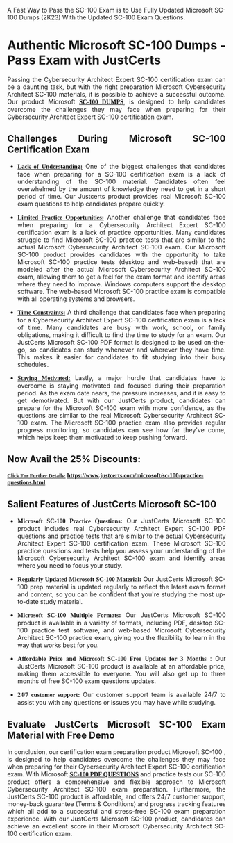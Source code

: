 <p dir="auto" style="text-align: justify;">A Fast Way to Pass the SC-100 Exam is to Use Fully Updated Microsoft SC-100 Dumps (2K23) With the Updated SC-100 Exam Questions.</p>

<h1 style="text-align: justify;"><strong>Authentic Microsoft SC-100 Dumps - Pass Exam with JustCerts</strong></h1>

<p style="text-align: justify;">Passing the Cybersecurity Architect Expert SC-100 certification exam can be a daunting task, but with the right preparation Microsoft Cybersecurity Architect SC-100 materials, it is possible to achieve a successful outcome. Our product Microsoft <strong><a href="https://www.justcerts.com/microsoft/sc-100-practice-questions.html"><span style="font-family:Georgia,serif;"><u>SC-100 DUMPS</u></span></a></strong>, is designed to help candidates overcome the challenges they may face when preparing for their Cybersecurity Architect Expert SC-100 certification exam.</p>

<h2 style="text-align: justify;"><strong>Challenges During Microsoft SC-100 Certification Exam</strong></h2>

<ul>
	<li style="text-align: justify;"><u><span style="font-family:Georgia,serif;"><strong>Lack of Understanding:</strong></span></u> One of the biggest challenges that candidates face when preparing for a SC-100 certification exam is a lack of understanding of the SC-100 material. Candidates often feel overwhelmed by the amount of knowledge they need to get in a short period of time. Our Justcerts product provides real Microsoft SC-100 exam questions to help candidates prepare quickly.</li>
</ul>

<ul>
	<li style="text-align: justify;"><u><span style="font-family:Georgia,serif;"><strong>Limited Practice Opportunities:</strong></span></u> Another challenge that candidates face when preparing for a Cybersecurity Architect Expert SC-100 certification exam is a lack of practice opportunities. Many candidates struggle to find Microsoft SC-100 practice tests that are similar to the actual Microsoft Cybersecurity Architect SC-100 exam. Our Microsoft SC-100 product provides candidates with the opportunity to take Microsoft SC-100 practice tests (desktop and web-based) that are modeled after the actual Microsoft Cybersecurity Architect SC-100 exam, allowing them to get a feel for the exam format and identify areas where they need to improve. Windows computers support the desktop software. The web-based Microsoft SC-100 practice exam is compatible with all operating systems and browsers.</li>
</ul>

<ul>
	<li style="text-align: justify;"><u><span style="font-family:Georgia,serif;"><strong>Time Constraints:</strong></span></u> A third challenge that candidates face when preparing for a Cybersecurity Architect Expert SC-100 certification exam is a lack of time. Many candidates are busy with work, school, or family obligations, making it difficult to find the time to study for an exam. Our JustCerts Microsoft SC-100 PDF format is designed to be used on-the-go, so candidates can study whenever and wherever they have time. This makes it easier for candidates to fit studying into their busy schedules.</li>
</ul>

<ul>
	<li style="text-align: justify;"><u><span style="font-family:Georgia,serif;"><strong>Staying Motivated:</strong></span></u> Lastly, a major hurdle that candidates have to overcome is staying motivated and focused during their preparation period. As the exam date nears, the pressure increases, and it is easy to get demotivated. But with our JustCerts product, candidates can prepare for the Microsoft SC-100 exam with more confidence, as the questions are similar to the real Microsoft Cybersecurity Architect SC-100 exam. The Microsoft SC-100 practice exam also provides regular progress monitoring, so candidates can see how far they've come, which helps keep them motivated to keep pushing forward.</li>
</ul>

<h2 style="text-align: justify;"><strong>Now Avail the 25% Discounts:</strong></h2>

<p><span style="font-size:12px;"><u><span style="font-family:Georgia,serif;"><strong>Click For Further Details:</strong></span></u></span><span style="font-size:14px;"><span style="font-family:Georgia,serif;"><strong> <a href="https://www.justcerts.com/microsoft/sc-100-practice-questions.html">https://www.justcerts.com/microsoft/sc-100-practice-questions.html</a></strong></span></span></p>

<h2 style="text-align: justify;"><strong>Salient Features of JustCerts Microsoft SC-100</strong></h2>

<ul>
	<li style="text-align: justify;"><span style="font-family:Georgia,serif;"><strong>Microsoft SC-100 Practice Questions:</strong></span> Our JustCerts Microsoft SC-100 product includes real Cybersecurity Architect Expert SC-100 PDF questions and practice tests that are similar to the actual Cybersecurity Architect Expert SC-100 certification exam. These Microsoft SC-100 practice questions and tests help you assess your understanding of the Microsoft Cybersecurity Architect SC-100 exam and identify areas where you need to focus your study.</li>
</ul>

<ul>
	<li style="text-align: justify;"><span style="font-family:Georgia,serif;"><strong>Regularly Updated Microsoft SC-100 Material:</strong></span> Our JustCerts Microsoft SC-100 prep material is updated regularly to reflect the latest exam format and content, so you can be confident that you're studying the most up-to-date study material.</li>
</ul>

<ul>
	<li style="text-align: justify;"><span style="font-family:Georgia,serif;"><strong>Microsoft SC-100 Multiple Formats:</strong></span> Our JustCerts Microsoft SC-100 product is available in a variety of formats, including PDF, desktop SC-100 practice test software, and web-based Microsoft Cybersecurity Architect SC-100 practice exam, giving you the flexibility to learn in the way that works best for you.</li>
</ul>

<ul>
	<li style="text-align: justify;"><span style="font-family:Georgia,serif;"><strong>Affordable Price and Microsoft SC-100 Free Updates for 3 Months</strong></span> : Our JustCerts Microsoft SC-100 product is available at an affordable price, making them accessible to everyone. You will also get up to three months of free SC-100 exam questions updates.</li>
</ul>

<ul>
	<li style="text-align: justify;"><span style="font-family:Georgia,serif;"><strong>24/7 customer support:</strong></span> Our customer support team is available 24/7 to assist you with any questions or issues you may have while studying.</li>
</ul>

<h2 style="text-align: justify;"><strong>Evaluate JustCerts Microsoft SC-100 Exam Material with Free Demo</strong></h2>

<p style="text-align: justify;">In conclusion, our certification exam preparation product Microsoft SC-100 , is designed to help candidates overcome the challenges they may face when preparing for their Cybersecurity Architect Expert SC-100 certification exam. With Microsoft <a href="https://www.justcerts.com/microsoft/sc-100-practice-questions.html"><u><strong><span style="font-family:Georgia,serif;">SC-100 PDF QUESTIONS</span></strong></u></a> and practice tests our SC-100 product offers a comprehensive and flexible approach to Microsoft Cybersecurity Architect SC-100 exam preparation. Furthermore, the JustCerts SC-100 product is affordable, and offers 24/7 customer support, money-back guarantee (Terms & Conditions) and progress tracking features which all add to a successful and stress-free SC-100 exam preparation experience. With our JustCerts Microsoft SC-100 product, candidates can achieve an excellent score in their Microsoft Cybersecurity Architect SC-100 certification exam.</p>
